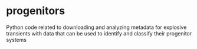 # progenitors

Python code related to downloading and analyzing metadata for explosive transients with data that can be used to identify and classify their progenitor systems
